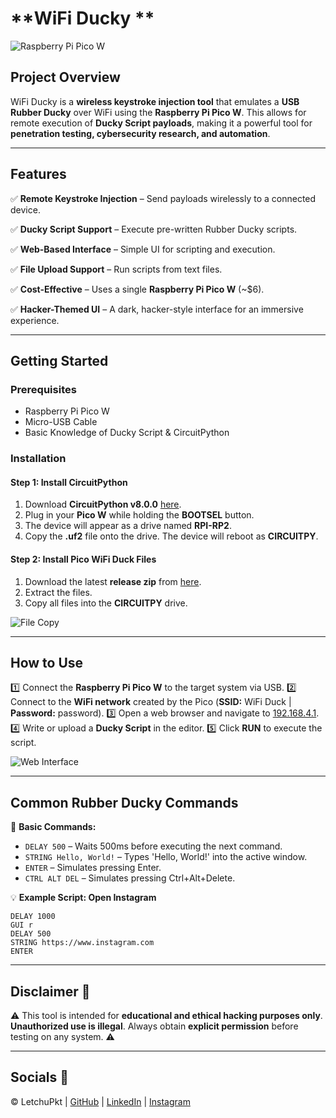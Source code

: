 # **WiFi Ducky **

![Raspberry Pi Pico W](https://cdn.mos.cms.futurecdn.net/Xmn9ztSwKavDfzgX6x3g4g.jpg)

## **Project Overview**
WiFi Ducky is a **wireless keystroke injection tool** that emulates a **USB Rubber Ducky** over WiFi using the **Raspberry Pi Pico W**. This allows for remote execution of **Ducky Script payloads**, making it a powerful tool for **penetration testing, cybersecurity research, and automation**.

---
## **Features**
✅ **Remote Keystroke Injection** – Send payloads wirelessly to a connected device.

✅ **Ducky Script Support** – Execute pre-written Rubber Ducky scripts.

✅ **Web-Based Interface** – Simple UI for scripting and execution.

✅ **File Upload Support** – Run scripts from text files.

✅ **Cost-Effective** – Uses a single **Raspberry Pi Pico W** (~$6).

✅ **Hacker-Themed UI** – A dark, hacker-style interface for an immersive experience.


---
## **Getting Started**
### **Prerequisites**
- Raspberry Pi Pico W
- Micro-USB Cable
- Basic Knowledge of Ducky Script & CircuitPython

### **Installation**
#### **Step 1: Install CircuitPython**
1. Download **CircuitPython v8.0.0** [here](https://adafruit-circuit-python.s3.amazonaws.com/bin/raspberry_pi_pico_w/fr/adafruit-circuitpython-raspberry_pi_pico_w-fr-8.0.0.uf2).
2. Plug in your **Pico W** while holding the **BOOTSEL** button.
3. The device will appear as a drive named **RPI-RP2**.
4. Copy the **.uf2** file onto the drive. The device will reboot as **CIRCUITPY**.

#### **Step 2: Install Pico WiFi Duck Files**
1. Download the latest **release zip** from [here](https://github.com/letchupkt/wifi-ducky).
2. Extract the files.
3. Copy all files into the **CIRCUITPY** drive.

![File Copy](https://gcdnb.pbrd.co/images/WuZOVmyUAWF4.jpg?o=1)

---
## **How to Use**
1️⃣ Connect the **Raspberry Pi Pico W** to the target system via USB.
2️⃣ Connect to the **WiFi network** created by the Pico (**SSID:** WiFi Duck | **Password:** password).
3️⃣ Open a web browser and navigate to [192.168.4.1](http://192.168.4.1).
4️⃣ Write or upload a **Ducky Script** in the editor.
5️⃣ Click **RUN** to execute the script.

![Web Interface](https://gcdnb.pbrd.co/images/Qrj5szwW56B3.jpg?o=1)

---
## **Common Rubber Ducky Commands**
💾 **Basic Commands:**
- `DELAY 500` – Waits 500ms before executing the next command.
- `STRING Hello, World!` – Types 'Hello, World!' into the active window.
- `ENTER` – Simulates pressing Enter.
- `CTRL ALT DEL` – Simulates pressing Ctrl+Alt+Delete.

💡 **Example Script: Open Instagram**
```ducky
DELAY 1000
GUI r
DELAY 500
STRING https://www.instagram.com
ENTER
```

---
## **Disclaimer** 🚨
⚠️ This tool is intended for **educational and ethical hacking purposes only**. **Unauthorized use is illegal**. Always obtain **explicit permission** before testing on any system. ⚠️

---
## **Socials** 🔗
&copy; <span id="currentYear"></span> LetchuPkt | 
[GitHub](https://github.com/letchupkt) | 
[LinkedIn](https://linkedin.com/in/lakshmikanthank) | 
[Instagram](https://instagram.com/letchu_pkt)
